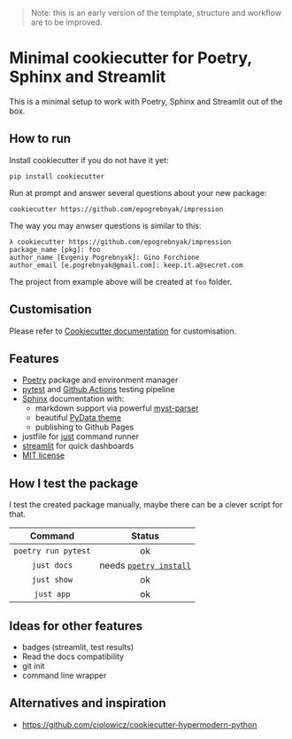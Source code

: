 > Note: this is an early version of the template, structure and workflow are to be improved.

# Minimal cookiecutter for Poetry, Sphinx and Streamlit 

This is a minimal setup to work with Poetry, Sphinx and Streamlit out of the box.

## How to run

Install cookiecutter if you do not have it yet:

```
pip install cookiecutter
```

Run at prompt and answer several questions about your new package:

```
cookiecutter https://github.com/epogrebnyak/impression
```

The way you may anwser questions is similar to this:

```console
λ cookiecutter https://github.com/epogrebnyak/impression
package_name [pkg]: foo
author_name [Evgeniy Pogrebnyak]: Gino Forchione
author_email [e.pogrebnyak@gmail.com]: keep.it.a@secret.com
```

The project from example above will be created at `foo` folder. 

## Customisation

Please refer to [Cookiecutter documentation](https://cookiecutter.readthedocs.io)
for customisation.

## Features

 - [Poetry](https://python-poetry.org/) package and environment manager
 - [pytest](https://docs.pytest.org/en/stable/) and [Github Actions](https://docs.github.com/en/free-pro-team@latest/actions) testing pipeline
 - [Sphinx](https://www.sphinx-doc.org/en/master/) documentation with:
   - markdown support via powerful [myst-parser](https://myst-parser.readthedocs.io/en/latest/)
   - beautiful [PyData theme](https://pydata-sphinx-theme.readthedocs.io/en/latest/)
   - publishing to Github Pages
- justfile for [just](https://github.com/casey/just) command runner
- [streamlit](https://docs.streamlit.io/en/stable/) for quick dashboards
- [MIT license](LISENCE)


## How I test the package

I test the created package manually, maybe there can be a clever script for that.

 Command            |  Status
:------------------:|:-------:
`poetry run pytest` | ok
`just docs`         | needs [```poetry install```](https://github.com/epogrebnyak/impression/issues/2)
`just show`         | ok
`just app`          | ok

## Ideas for other features

- badges (streamlit, test results)
- Read the docs compatibility 
- git init
- command line wrapper

<!--
## Not yet

 - precommit hooks
 - nox
 - coverage
!--> 
 
## Alternatives and inspiration

- https://github.com/cjolowicz/cookiecutter-hypermodern-python

